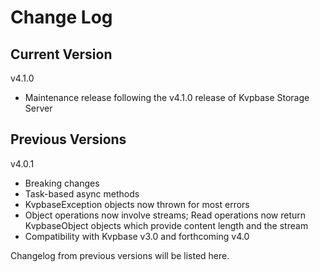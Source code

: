 # Change Log

## Current Version

v4.1.0

- Maintenance release following the v4.1.0 release of Kvpbase Storage Server

## Previous Versions

v4.0.1

- Breaking changes
- Task-based async methods
- KvpbaseException objects now thrown for most errors
- Object operations now involve streams; Read operations now return KvpbaseObject objects which provide content length and the stream
- Compatibility with Kvpbase v3.0 and forthcoming v4.0

Changelog from previous versions will be listed here.
